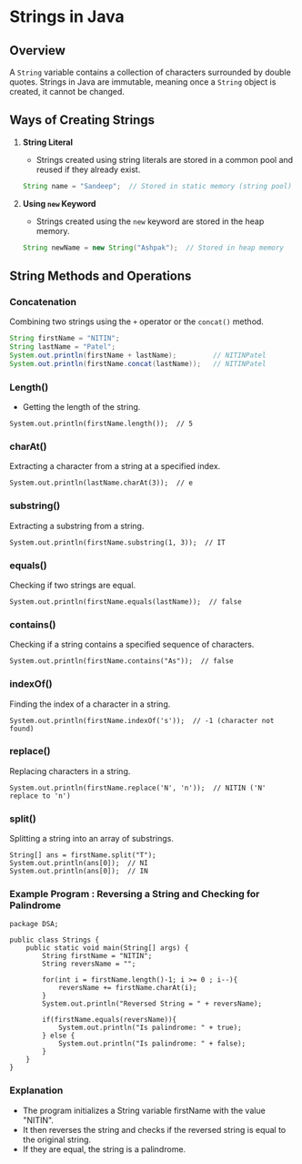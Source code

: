 # Strings in Java

## Overview
A `String` variable contains a collection of characters surrounded by double quotes. Strings in Java are immutable, meaning once a `String` object is created, it cannot be changed.

## Ways of Creating Strings

1. **String Literal**
    - Strings created using string literals are stored in a common pool and reused if they already exist.

    ```java
    String name = "Sandeep";  // Stored in static memory (string pool)
    ```

2. **Using `new` Keyword**
    - Strings created using the `new` keyword are stored in the heap memory.

    ```java
    String newName = new String("Ashpak");  // Stored in heap memory
    ```

## String Methods and Operations

### Concatenation
Combining two strings using the `+` operator or the `concat()` method.

```java
String firstName = "NITIN";
String lastName = "Patel";
System.out.println(firstName + lastName);         // NITINPatel
System.out.println(firstName.concat(lastName));   // NITINPatel
```

### Length()
- Getting the length of the string.
```
System.out.println(firstName.length());  // 5
```
### charAt()
Extracting a character from a string at a specified index.
```
System.out.println(lastName.charAt(3));  // e
```
### substring()
Extracting a substring from a string.
```
System.out.println(firstName.substring(1, 3));  // IT
```
### equals()
Checking if two strings are equal.
```
System.out.println(firstName.equals(lastName));  // false
```
### contains()
Checking if a string contains a specified sequence of characters.
```
System.out.println(firstName.contains("As"));  // false
```
### indexOf()
Finding the index of a character in a string.
```
System.out.println(firstName.indexOf('s'));  // -1 (character not found)
```
### replace()
Replacing characters in a string.
```
System.out.println(firstName.replace('N', 'n'));  // NITIN ('N' replace to 'n')
```
### split()
Splitting a string into an array of substrings.
```
String[] ans = firstName.split("T");
System.out.println(ans[0]);  // NI
System.out.println(ans[0]);  // IN
```
### Example Program : Reversing a String and Checking for Palindrome
```
package DSA;

public class Strings {
    public static void main(String[] args) {
        String firstName = "NITIN";
        String reversName = "";
        
        for(int i = firstName.length()-1; i >= 0 ; i--){
            reversName += firstName.charAt(i);
        }
        System.out.println("Reversed String = " + reversName);

        if(firstName.equals(reversName)){
            System.out.println("Is palindrome: " + true);
        } else {
            System.out.println("Is palindrome: " + false);
        }
    }
}
```
### Explanation
- The program initializes a String variable firstName with the value "NITIN".
- It then reverses the string and checks if the reversed string is equal to the original string.
- If they are equal, the string is a palindrome.
